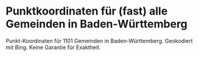 # Punktkoordinaten für (fast) alle Gemeinden in Baden-Württemberg
Punkt-Koordinaten für 1101 Gemeinden in Baden-Württemberg. Geokodiert mit Bing. Keine Garantie für Exaktheit.
